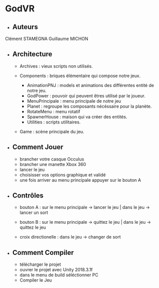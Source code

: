 # GodVR

* ## Auteurs
Clément STAMEGNA
Guillaume MICHON

* ## Architecture
    * Archives :
vieux scripts non utilisés.

    * Components :
briques élémentaire qui compose notre jeux.
        * AnimationPNJ :
models et animations des différentes entité de notre jeu.
        * GodPower :
pouvoir qui peuvent êtres utilisé par le joueur.
        * MenuPrincipale :
menu principale de notre jeu
        * Planet :
 regroupe les composants nécéssaire pour la planète.
        * RotateMenu :
 menu rotatif
        * SpawnerHouse :
maison qui va créer des entités.
        * Utilities :
 scripts utilitaires.

    * Game :
 scène principale du jeu.

* ## Comment Jouer

	* brancher votre casque Occulus
    * brancher une manette Xbox 360
    * lancer le jeu
    * choisisser vos options graphique et validé
    * une fois arriver au menu principale appuyer sur le bouton A

* ## Contrôles

	* bouton A : 
    sur le menu principale -> lancer le jeu | dans le jeu -> lancer un sort

    * bouton B :
    sur le menu principale -> quittez le jeu | dans le jeu -> quittez le jeu

    * croix directionelle :
    dans le jeu -> changer de sort
    
* ## Comment Compiler

	* télécharger le projet
	* ouvrer le projet avec Unity 2018.3.1f
	* dans le menu de build séléctionner PC
	* Compiler le Jeu
